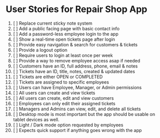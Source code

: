 # User Stories for Repair Shop App

1. [ ] Replace current sticky note system
2. [ ] Add a public facing page with basic contact info
3. [ ] Add a password-less employee login to the app
4. [ ] Show a real-time open tickets page after login
5. [ ] Provide easy navigation & search for customers & tickets
6. [ ] Provide a logout option
7. [ ] Require users to login at least once per week
8. [ ] Provide a way to remove employee access asap if needed
9. [ ] Customers have an ID, full address, phone, email & notes
10. [ ] Tickets have an ID, title, notes, created & updated dates
11. [ ] Tickets are either OPEN or COMPLETED
12. [ ] Tickets are assigned to specific employees
13. [ ] Users can have Employee, Manager, or Admin permissions
14. [ ] All users can create and view tickets
15. [ ] All users can create, edit and view customers
16. [ ] Employees can only edit their assigned tickets  
17. [ ] Managers and Admins can view, edit, and delete all tickets
18. [ ] Desktop mode is most important but the app should be usable on tablet devices as well.
19. [ ] Light / Dark mode option requested by employees
20. [ ] Expects quick support if anything goes wrong with the app

